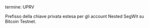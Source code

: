 termine: UPRV

Prefisso della chiave privata estesa per gli account Nested SegWit su Bitcoin Testnet.